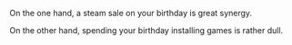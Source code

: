 On the one hand, a steam sale on your birthday is great synergy.

On the other hand, spending your birthday installing games is rather dull.